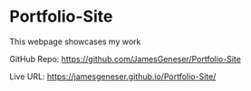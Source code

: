 # Portfolio-Site

This webpage showcases my work

GitHub Repo: https://github.com/JamesGeneser/Portfolio-Site

Live URL: https://jamesgeneser.github.io/Portfolio-Site/
